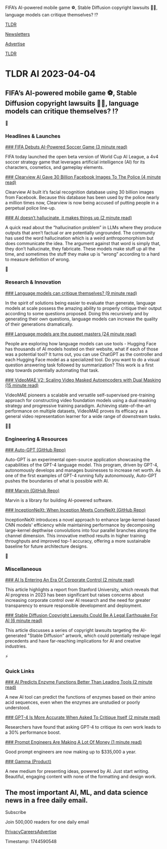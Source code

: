FIFA’s AI-powered mobile game ⚽, Stable Diffusion copyright lawsuits 🧑‍⚖️, language models can critique themselves? ⁉️

[TLDR](/)

[Newsletters](/newsletters)

[Advertise](https://advertise.tldr.tech/)

[TLDR](/)

# TLDR AI 2023-04-04

## FIFA’s AI-powered mobile game ⚽, Stable Diffusion copyright lawsuits 🧑‍⚖️, language models can critique themselves? ⁉️

🚀

### Headlines & Launches

[### FIFA Debuts AI-Powered Soccer Game (3 minute read)](https://decrypt.co/125313/fifa-launches-ai-powered-world-cup-soccer-game-nft-plans-ahead?utm_source=tldrai)

FIFA today launched the open beta version of World Cup AI League, a 4v4 soccer strategy game that leverages artificial intelligence (AI) for its characters, cosmetics, and gameplay elements.

[### Clearview AI Gave 30 Billion Facebook Images To The Police (4 minute read)](https://archive.ph/s5QX4?utm_source=tldrai)

Clearview AI built it’s facial recognition database using 30 billion images from Facebook. Because this database has been used by the police nearly a million times now, Clearview is now being accused of putting people in a perpetual police line-up.

[### AI doesn’t hallucinate, it makes things up (2 minute read)](https://www.bloomberg.com/news/newsletters/2023-04-03/chatgpt-bing-and-bard-don-t-hallucinate-they-fabricate?utm_source=tldrai)

A quick read about the “hallucination problem” in LLMs where they produce outputs that aren’t factual or are potentially ungrounded. The community has used the word hallucination which is a weird anthropomorphism but does communicate the idea. The argument against that word is simply that, they don’t hallucinate, they fabricate. These models make stuff up all the time, and sometimes the stuff they make up is “wrong” according to a hard to measure definition of wrong.

🧠

### Research & Innovation

[### Language models can critique themselves? (9 minute read)](https://evjang.com/2023/03/26/self-reflection.html?utm_source=tldrai)

In the spirit of solutions being easier to evaluate than generate, language models at scale possess the amazing ability to properly critique their output according to some questions proposed. Doing this recursively and by generating their own questions, language models can increase the quality of their generations dramatically.

[### Language models are the puppet masters (24 minute read)](https://arxiv.org/abs/2303.17580?utm_source=tldrai)

People are exploring how language models can use tools - Hugging Face has thousands of AI models hosted on their website, what if each of those was a potential tool? It turns out, you can use ChatGPT as the controller and each Hugging Face model as a specialized tool. Do you want to do a visual question answering task followed by summarization? This work is a first step towards potentially automating that task.

[### VideoMAE V2: Scaling Video Masked Autoencoders with Dual Masking (15 minute read)](https://arxiv.org/abs/2303.16727?utm_source=tldrai)

VideoMAE pioneers a scalable and versatile self-supervised pre-training approach for constructing video foundation models using a dual masking strategy and progressive training paradigm. Achieving state-of-the-art performance on multiple datasets, VideoMAE proves its efficacy as a general video representation learner for a wide range of downstream tasks.

👨‍💻

### Engineering & Resources

[### Auto-GPT (GitHub Repo)](https://github.com/Torantulino/Auto-GPT?utm_source=tldrai)

Auto-GPT is an experimental open-source application showcasing the capabilities of the GPT-4 language model. This program, driven by GPT-4, autonomously develops and manages businesses to increase net worth. As one of the first examples of GPT-4 running fully autonomously, Auto-GPT pushes the boundaries of what is possible with AI.

[### Marvin (GitHub Repo)](https://github.com/PrefectHQ/marvin?utm_source=tldrai)

Marvin is a library for building AI-powered software.

[### InceptionNeXt: When Inception Meets ConvNeXt (GitHub Repo)](https://github.com/sail-sg/inceptionnext?utm_source=tldrai)

InceptionNeXt introduces a novel approach to enhance large-kernel-based CNN models' efficiency while maintaining performance by decomposing large-kernel depthwise convolutions into four parallel branches along the channel dimension. This innovative method results in higher training throughputs and improved top-1 accuracy, offering a more sustainable baseline for future architecture designs.

🎁

### Miscellaneous

[### AI Is Entering An Era Of Corporate Control (2 minute read)](https://www.theverge.com/23667752/ai-progress-2023-report-stanford-corporate-control?utm_source=tldrai)

This article highlights a report from Stanford University, which reveals that AI progress in 2023 has been significant but raises concerns about increasing corporate control over AI research and the need for greater transparency to ensure responsible development and deployment.

[### Stable Diffusion Copyright Lawsuits Could Be A Legal Earthquake For AI (6 minute read)](https://arstechnica.com/tech-policy/2023/04/stable-diffusion-copyright-lawsuits-could-be-a-legal-earthquake-for-ai/?utm_source=tldrai)

This article discusses a series of copyright lawsuits targeting the AI-generated "Stable Diffusion" artwork, which could potentially reshape legal precedents and have far-reaching implications for AI and creative industries.

⚡️

### Quick Links

[### AI Predicts Enzyme Functions Better Than Leading Tools (2 minute read)](https://phys.org/news/2023-03-ai-enzyme-function-tools.html?utm_source=tldrai)

A new AI tool can predict the functions of enzymes based on their amino acid sequences, even when the enzymes are unstudied or poorly understood.

[### GPT-4 Is More Accurate When Asked To Critique Itself (2 minute read)](https://newatlas.com/technology/gpt-4-reflexion/?utm_source=tldrai)

Researchers have found that asking GPT-4 to critique its own work leads to a 30% performance boost.

[### Prompt Engineers Are Making A Lot Of Money (1 minute read)](https://futurism.com/the-byte/companies-paying-high-salaries-chatgpt?utm_source=tldrai)

Good prompt engineers are now making up to $335,000 a year.

[### Gamma (Product)](https://gamma.app/?utm_source=tldrai)

A new medium for presenting ideas, powered by AI. Just start writing. Beautiful, engaging content with none of the formatting and design work.

## The most important AI, ML, and data science news in a free daily email.

Subscribe

Join 500,000 readers for one daily email

[Privacy](/privacy)[Careers](https://jobs.ashbyhq.com/tldr.tech)[Advertise](/ai/advertise)

Timestamp: 1744590548